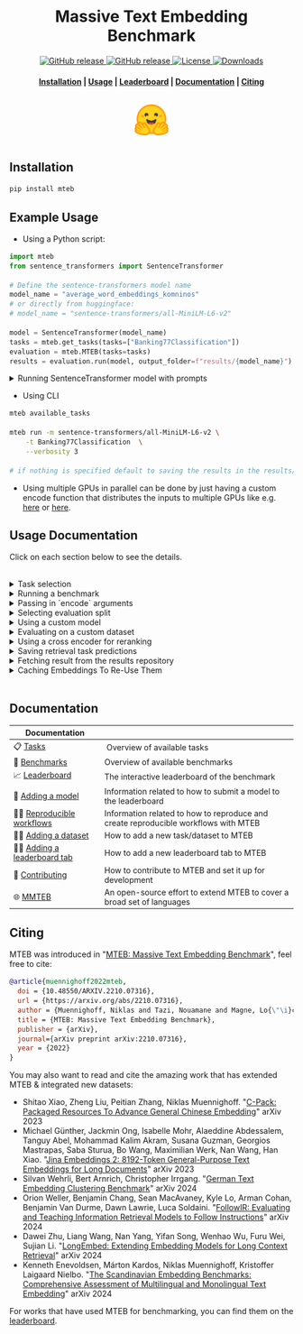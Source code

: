 <h1 align="center">Massive Text Embedding Benchmark</h1>

<p align="center">
    <a href="https://github.com/embeddings-benchmark/mteb/releases">
        <img alt="GitHub release" src="https://img.shields.io/github/release/embeddings-benchmark/mteb.svg">
    </a>
    <a href="https://arxiv.org/abs/2210.07316">
        <img alt="GitHub release" src="https://img.shields.io/badge/arXiv-2305.14251-b31b1b.svg">
    </a>
    <a href="https://github.com/embeddings-benchmark/mteb/blob/master/LICENSE">
        <img alt="License" src="https://img.shields.io/github/license/embeddings-benchmark/mteb.svg?color=green">
    </a>
    <a href="https://pepy.tech/project/mteb">
        <img alt="Downloads" src="https://static.pepy.tech/personalized-badge/mteb?period=total&units=international_system&left_color=grey&right_color=orange&left_text=Downloads">
    </a>
</p>

<h4 align="center">
    <p>
        <a href="#installation">Installation</a> |
        <a href="#usage-documentation">Usage</a> |
        <a href="https://huggingface.co/spaces/mteb/leaderboard">Leaderboard</a> |
        <a href="#documentation">Documentation</a> |
        <a href="#citing">Citing</a>
    <p>
</h4>

<h3 align="center">
    <a href="https://huggingface.co/spaces/mteb/leaderboard"><img style="float: middle; padding: 10px 10px 10px 10px;" width="60" height="55" src="./docs/images/hf_logo.png" /></a>
</h3>


## Installation

```bash
pip install mteb
```

## Example Usage

* Using a Python script:

```python
import mteb
from sentence_transformers import SentenceTransformer

# Define the sentence-transformers model name
model_name = "average_word_embeddings_komninos"
# or directly from huggingface:
# model_name = "sentence-transformers/all-MiniLM-L6-v2"

model = SentenceTransformer(model_name)
tasks = mteb.get_tasks(tasks=["Banking77Classification"])
evaluation = mteb.MTEB(tasks=tasks)
results = evaluation.run(model, output_folder=f"results/{model_name}")
```

<details>
  <summary> Running SentenceTransformer model with prompts </summary>

Prompts can be passed to the SentenceTransformer model using the `prompts` parameter. The following code shows how to use prompts with SentenceTransformer:

```python
from sentence_transformers import SentenceTransformer


model = SentenceTransformer("average_word_embeddings_komninos", prompts={"query": "Query:", "passage": "Passage:"})
evaluation = mteb.MTEB(tasks=tasks)
```

In prompts the key can be:
1. Prompt types (`passage`, `query`) - they will be used in reranking and retrieval tasks 
2. Task type - these prompts will be used in all tasks of the given type
   1. `BitextMining`
   2. `Classification`
   3. `MultilabelClassification`
   4. `Clustering`
   5. `PairClassification`
   6. `Reranking`
   7. `Retrieval`
   8. `STS`
   9. `Summarization`
   10. `InstructionRetrieval`
3. Pair of task type and prompt type like `Retrival-query` - these prompts will be used in all classification tasks
4. Task name - these prompts will be used in the specific task
5. Pair of task name and prompt type like `NFCorpus-query` - these prompts will be used in the specific task
</details>

* Using CLI

```bash
mteb available_tasks

mteb run -m sentence-transformers/all-MiniLM-L6-v2 \
    -t Banking77Classification  \
    --verbosity 3

# if nothing is specified default to saving the results in the results/{model_name} folder
```

* Using multiple GPUs in parallel can be done by just having a custom encode function that distributes the inputs to multiple GPUs like e.g. [here](https://github.com/microsoft/unilm/blob/b60c741f746877293bb85eed6806736fc8fa0ffd/e5/mteb_eval.py#L60) or [here](https://github.com/ContextualAI/gritlm/blob/09d8630f0c95ac6a456354bcb6f964d7b9b6a609/gritlm/gritlm.py#L75).



## Usage Documentation
Click on each section below to see the details.

<br /> 

<details>
  <summary>  Task selection </summary>

### Task selection

Tasks can be selected by providing the list of datasets, but also

* by their task (e.g. "Clustering" or "Classification")

```python
tasks = mteb.get_tasks(task_types=["Clustering", "Retrieval"]) # Only select clustering and retrieval tasks
```

* by their categories e.g. "s2s" (sentence to sentence) or "p2p" (paragraph to paragraph)

```python
tasks = mteb.get_tasks(categories=["s2s", "p2p"]) # Only select sentence2sentence and paragraph2paragraph datasets
```

* by their languages

```python
tasks = mteb.get_tasks(languages=["eng", "deu"]) # Only select datasets which contain "eng" or "deu" (iso 639-3 codes)
```

You can also specify which languages to load for multilingual/cross-lingual tasks like below:

```python
import mteb

tasks = [
    mteb.get_task("AmazonReviewsClassification", languages = ["eng", "fra"]),
    mteb.get_task("BUCCBitextMining", languages = ["deu"]), # all subsets containing "deu"
]

# or you can select specific huggingface subsets like this:
from mteb.tasks import AmazonReviewsClassification, BUCCBitextMining

evaluation = mteb.MTEB(tasks=[
        AmazonReviewsClassification(hf_subsets=["en", "fr"]) # Only load "en" and "fr" subsets of Amazon Reviews
        BUCCBitextMining(hf_subsets=["de-en"]), # Only load "de-en" subset of BUCC
])
# for an example of a HF subset see "Subset" in the dataset viewer at: https://huggingface.co/datasets/mteb/bucc-bitext-mining
```

</details>

<details>
  <summary>  Running a benchmark </summary>

### Running a Benchmark

`mteb` comes with a set of predefined benchmarks. These can be fetched using `get_benchmark` and run in a similar fashion to other sets of tasks. 
For instance to select the 56 English datasets that form the "Overall MTEB English leaderboard":

```python
import mteb
benchmark = mteb.get_benchmark("MTEB(eng, classic)")
evaluation = mteb.MTEB(tasks=benchmark)
```

The benchmark specified not only a list of tasks, but also what splits and language to run on. To get an overview of all available benchmarks simply run:

```python
import mteb
benchmarks = mteb.get_benchmarks()
```

Generally we use the naming scheme for benchmarks `MTEB(*)`, where the "*" denotes the target of the benchmark. In the case of a language, we use the three-letter language code. For large groups of languages, we use the group notation, e.g., `MTEB(Scandinavian)` for Scandinavian languages. External benchmarks implemented in MTEB like `CoIR` use their original name. When using a benchmark from MTEB please cite `mteb` along with the citations of the benchmark which you can access using:

```python
benchmark.citation
```

</details>

<details>
  <summary>  Passing in `encode` arguments </summary>


### Passing in `encode` arguments

To pass in arguments to the model's `encode` function, you can use the encode keyword arguments (`encode_kwargs`):

```python
evaluation.run(model, encode_kwargs={"batch_size": 32})
```
</details>


<details>
  <summary>  Selecting evaluation split </summary>

### Selecting evaluation split
You can evaluate only on `test` splits of all tasks by doing the following:

```python
evaluation.run(model, eval_splits=["test"])
```

Note that the public leaderboard uses the test splits for all datasets except MSMARCO, where the "dev" split is used.

</details>

<details>
  <summary>  Using a custom model </summary>


### Using a custom model

Models should implement the following interface, implementing an `encode` function taking as inputs a list of sentences, and returning a list of embeddings (embeddings can be `np.array`, `torch.tensor`, etc.). For inspiration, you can look at the [mteb/mtebscripts repo](https://github.com/embeddings-benchmark/mtebscripts) used for running diverse models via SLURM scripts for the paper.

```python
from mteb.encoder_interface import PromptType

class CustomModel:
    def encode(
        self,
        sentences: list[str],
        task_name: str,
        prompt_type: PromptType | None = None,
        **kwargs,
    ) -> np.ndarray:
        """Encodes the given sentences using the encoder.
        
        Args:
            sentences: The sentences to encode.
            task_name: The name of the task.
            prompt_type: The prompt type to use.
            **kwargs: Additional arguments to pass to the encoder.
            
        Returns:
            The encoded sentences.
        """
        pass

model = CustomModel()
tasks = mteb.get_task("Banking77Classification")
evaluation = MTEB(tasks=tasks)
evaluation.run(model)
```

</details>

<details>
  <summary>  Evaluating on a custom dataset </summary>


### Evaluating on a custom dataset

To evaluate on a custom task, you can run the following code on your custom task. See [how to add a new task](docs/adding_a_dataset.md), for how to create a new task in MTEB.

```python
from mteb import MTEB
from mteb.abstasks.AbsTaskReranking import AbsTaskReranking
from sentence_transformers import SentenceTransformer


class MyCustomTask(AbsTaskReranking):
    ...

model = SentenceTransformer("average_word_embeddings_komninos")
evaluation = MTEB(tasks=[MyCustomTask()])
evaluation.run(model)
```

</details>

<details>
  <summary>  Using a cross encoder for reranking</summary>


### Using a cross encoder for reranking

To use a cross encoder for reranking, you can directly use a CrossEncoder from SentenceTransformers. The following code shows a two-stage run with the second stage reading results saved from the first stage. 

```python
from mteb import MTEB
import mteb
from sentence_transformers import CrossEncoder, SentenceTransformer

cross_encoder = CrossEncoder("cross-encoder/ms-marco-TinyBERT-L-2-v2")
dual_encoder = SentenceTransformer("all-MiniLM-L6-v2")

tasks = mteb.get_tasks(tasks=["NFCorpus"], languages=["eng"])

subset = "default" # subset name used in the NFCorpus dataset
eval_splits = ["test"]

evaluation = MTEB(tasks=tasks)
evaluation.run(
    dual_encoder,
    eval_splits=eval_splits,
    save_predictions=True,
    output_folder="results/stage1",
)
evaluation.run(
    cross_encoder,
    eval_splits=eval_splits,
    top_k=5,
    save_predictions=True,
    output_folder="results/stage2",
    previous_results=f"results/stage1/NFCorpus_{subset}_predictions.json",
)
```

</details>

<details>
  <summary>  Saving retrieval task predictions </summary>

### Saving retrieval task predictions

To save the predictions from a retrieval task, add the `--save_predictions` flag in the CLI or set `save_predictions=True` in the run method. The filename will be in the "{task_name}_{subset}_predictions.json" format.

Python:
```python
from mteb import MTEB
import mteb
from sentence_transformers import SentenceTransformer

model = SentenceTransformer("all-MiniLM-L6-v2")

tasks = mteb.get_tasks(tasks=["NFCorpus"], languages=["eng"])

evaluation = MTEB(tasks=tasks)
evaluation.run(
    model,
    eval_splits=["test"],
    save_predictions=True,
    output_folder="results",
)
```

CLI:
```bash
mteb run -t NFCorpus -m all-MiniLM-L6-v2 --output_folder results --save_predictions
```

</details>

<details>
  <summary> Fetching result from the results repository </summary>

### Fetching results from the results repository

Multiple models have already been run on tasks available within MTEB. These results are available results [repository](https://github.com/embeddings-benchmark/results).

To make the results more easily accessible, we have designed custom functionality for retrieving from the repository. For instance, if you are selecting the best model for your French and English retrieval task on legal documents you could fetch the relevant tasks and create a dataframe of the results using the following code:

```python
import mteb
from mteb.task_selection import results_to_dataframe

tasks = mteb.get_tasks(
    task_types=["Retrieval"], languages=["eng", "fra"], domains=["Legal"]
)

model_names = [
    "GritLM/GritLM-7B",
    "intfloat/multilingual-e5-small",
    "intfloat/multilingual-e5-base",
    "intfloat/multilingual-e5-large",
]
models = [mteb.get_model_meta(name) for name in model_names]

results = mteb.load_results(models=models, tasks=tasks)

df = results_to_dataframe(results)
```

</details>

<details>
  <summary>  Caching Embeddings To Re-Use Them </summary>


### Caching Embeddings To Re-Use Them

There are times you may want to cache the embeddings so you can re-use them. This may be true if you have multiple query sets for the same corpus (e.g. Wikipedia) or are doing some optimization over the queries (e.g. prompting, other experiments). You can setup a cache by using a simple wrapper, which will save the cache per task in the `cache_embeddings/{task_name}` folder:

```python
# define your task and model above as normal
...
# wrap the model with the cache wrapper
from mteb.models.cache_wrapper import CachedEmbeddingWrapper
model_with_cached_emb = CachedEmbeddingWrapper(model, cache_path='path_to_cache_dir')
# run as normal
evaluation.run(model, ...) 
```

</details>

<br /> 



## Documentation

| Documentation                  |                        |
| ------------------------------ | ---------------------- |
| 📋 [Tasks] | Overview of available tasks |
| 📐 [Benchmarks] | Overview of available benchmarks |
| 📈 [Leaderboard] | The interactive leaderboard of the benchmark |
| 🤖 [Adding a model] | Information related to how to submit a model to the leaderboard |
| 👩‍🔬 [Reproducible workflows] | Information related to how to reproduce and create reproducible workflows with MTEB |
| 👩‍💻 [Adding a dataset] | How to add a new task/dataset to MTEB | 
| 👩‍💻 [Adding a leaderboard tab] | How to add a new leaderboard tab to MTEB | 
| 🤝 [Contributing] | How to contribute to MTEB and set it up for development |
| 🌐 [MMTEB] | An open-source effort to extend MTEB to cover a broad set of languages |  

[Tasks]: docs/tasks.md
[Benchmarks]: docs/benchmarks.md
[Contributing]: CONTRIBUTING.md
[Adding a model]: docs/adding_a_model.md
[Adding a dataset]: docs/adding_a_dataset.md
[Adding a leaderboard tab]: docs/adding_a_leaderboard_tab.md
[Leaderboard]: https://huggingface.co/spaces/mteb/leaderboard
[MMTEB]: docs/mmteb/readme.md
[Reproducible workflows]: docs/reproducible_workflow.md

## Citing

MTEB was introduced in "[MTEB: Massive Text Embedding Benchmark](https://arxiv.org/abs/2210.07316)", feel free to cite:

```bibtex
@article{muennighoff2022mteb,
  doi = {10.48550/ARXIV.2210.07316},
  url = {https://arxiv.org/abs/2210.07316},
  author = {Muennighoff, Niklas and Tazi, Nouamane and Magne, Lo{\"\i}c and Reimers, Nils},
  title = {MTEB: Massive Text Embedding Benchmark},
  publisher = {arXiv},
  journal={arXiv preprint arXiv:2210.07316},  
  year = {2022}
}
```

You may also want to read and cite the amazing work that has extended MTEB & integrated new datasets:
- Shitao Xiao, Zheng Liu, Peitian Zhang, Niklas Muennighoff. "[C-Pack: Packaged Resources To Advance General Chinese Embedding](https://arxiv.org/abs/2309.07597)" arXiv 2023
- Michael Günther, Jackmin Ong, Isabelle Mohr, Alaeddine Abdessalem, Tanguy Abel, Mohammad Kalim Akram, Susana Guzman, Georgios Mastrapas, Saba Sturua, Bo Wang, Maximilian Werk, Nan Wang, Han Xiao. "[Jina Embeddings 2: 8192-Token General-Purpose Text Embeddings for Long Documents](https://arxiv.org/abs/2310.19923)" arXiv 2023
- Silvan Wehrli, Bert Arnrich, Christopher Irrgang. "[German Text Embedding Clustering Benchmark](https://arxiv.org/abs/2401.02709)" arXiv 2024
- Orion Weller, Benjamin Chang, Sean MacAvaney, Kyle Lo, Arman Cohan, Benjamin Van Durme, Dawn Lawrie, Luca Soldaini. "[FollowIR: Evaluating and Teaching Information Retrieval Models to Follow Instructions](https://arxiv.org/abs/2403.15246)" arXiv 2024
- Dawei Zhu, Liang Wang, Nan Yang, Yifan Song, Wenhao Wu, Furu Wei, Sujian Li. "[LongEmbed: Extending Embedding Models for Long Context Retrieval](https://arxiv.org/abs/2404.12096)" arXiv 2024
- Kenneth Enevoldsen, Márton Kardos, Niklas Muennighoff, Kristoffer Laigaard Nielbo. "[The Scandinavian Embedding Benchmarks: Comprehensive Assessment of Multilingual and Monolingual Text Embedding](https://arxiv.org/abs/2406.02396)" arXiv 2024

For works that have used MTEB for benchmarking, you can find them on the [leaderboard](https://huggingface.co/spaces/mteb/leaderboard).
